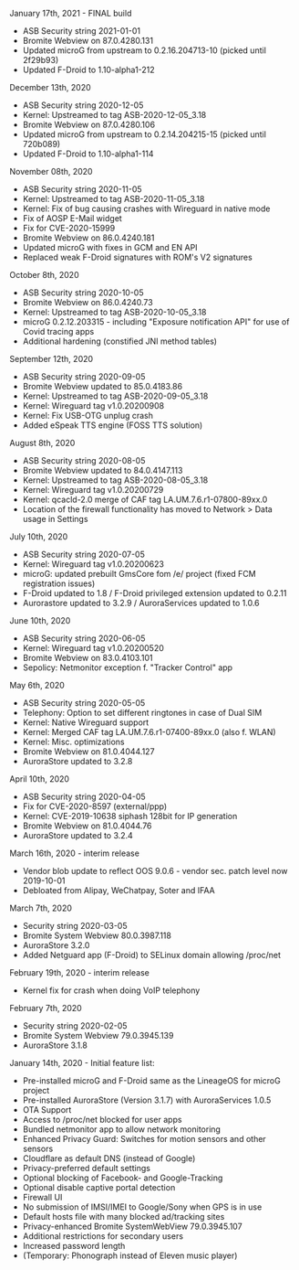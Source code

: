 January 17th, 2021 - FINAL build

- ASB Security string 2021-01-01
- Bromite Webview on 87.0.4280.131
- Updated microG from upstream to 0.2.16.204713-10 (picked until 2f29b93)
- Updated F-Droid to 1.10-alpha1-212


December 13th, 2020

- ASB Security string 2020-12-05
- Kernel: Upstreamed to tag ASB-2020-12-05_3.18
- Bromite Webview on 87.0.4280.106
- Updated microG from upstream to 0.2.14.204215-15 (picked until 720b089)
- Updated F-Droid to 1.10-alpha1-114


November 08th, 2020

- ASB Security string 2020-11-05
- Kernel: Upstreamed to tag ASB-2020-11-05_3.18
- Kernel: Fix of bug causing crashes with Wireguard in native mode
- Fix of AOSP E-Mail widget
- Fix for CVE-2020-15999
- Bromite Webview on 86.0.4240.181
- Updated microG with fixes in GCM and EN API
- Replaced weak F-Droid signatures with ROM's V2 signatures


October 8th, 2020

- ASB Security string 2020-10-05
- Bromite Webview on 86.0.4240.73
- Kernel: Upstreamed to tag ASB-2020-10-05_3.18
- microG 0.2.12.203315 - including "Exposure notification API" for use of Covid tracing apps
- Additional hardening (constified JNI method tables)


September 12th, 2020

- ASB Security string 2020-09-05
- Bromite Webview updated to 85.0.4183.86
- Kernel: Upstreamed to tag ASB-2020-09-05_3.18
- Kernel: Wireguard tag v1.0.20200908
- Kernel: Fix USB-OTG unplug crash
- Added eSpeak TTS engine (FOSS TTS solution)


August 8th, 2020

- ASB Security string 2020-08-05
- Bromite Webview updated to 84.0.4147.113
- Kernel: Upstreamed to tag ASB-2020-08-05_3.18
- Kernel: Wireguard tag v1.0.20200729
- Kernel: qcacld-2.0 merge of CAF tag LA.UM.7.6.r1-07800-89xx.0
- Location of the firewall functionality has moved to Network > Data usage in Settings


July 10th, 2020

- ASB Security string 2020-07-05
- Kernel: Wireguard tag v1.0.20200623
- microG: updated prebuilt GmsCore fom /e/ project (fixed FCM registration issues)
- F-Droid updated to 1.8 / F-Droid privileged extension updated to 0.2.11
- Aurorastore updated to 3.2.9 / AuroraServices updated to 1.0.6


June 10th, 2020

- ASB Security string 2020-06-05
- Kernel: Wireguard tag v1.0.20200520
- Bromite Webview on 83.0.4103.101
- Sepolicy: Netmonitor exception f. "Tracker Control" app


May 6th, 2020

- ASB Security string 2020-05-05
- Telephony: Option to set different ringtones in case of Dual SIM
- Kernel: Native Wireguard support
- Kernel: Merged CAF tag LA.UM.7.6.r1-07400-89xx.0 (also f. WLAN)
- Kernel: Misc. optimizations
- Bromite Webview on 81.0.4044.127
- AuroraStore updated to 3.2.8


April 10th, 2020

- ASB Security string 2020-04-05
- Fix for CVE-2020-8597 (external/ppp)
- Kernel: CVE-2019-10638 siphash 128bit for IP generation
- Bromite Webview on 81.0.4044.76
- AuroraStore updated to 3.2.4


March 16th, 2020 - interim release

- Vendor blob update to reflect OOS 9.0.6 - vendor sec. patch level now 2019-10-01
- Debloated from Alipay, WeChatpay, Soter and IFAA


March 7th, 2020

- Security string 2020-03-05
- Bromite System Webview 80.0.3987.118
- AuroraStore 3.2.0
- Added Netguard app (F-Droid) to SELinux domain allowing /proc/net


February 19th, 2020 - interim release

- Kernel fix for crash when doing VoIP telephony


February 7th, 2020

- Security string 2020-02-05
- Bromite System Webview 79.0.3945.139
- AuroraStore 3.1.8


January 14th, 2020 - Initial feature list:

- Pre-installed microG and F-Droid same as the LineageOS for microG project
- Pre-installed AuroraStore (Version 3.1.7) with AuroraServices 1.0.5
- OTA Support
- Access to /proc/net blocked for user apps
- Bundled netmonitor app to allow network monitoring
- Enhanced Privacy Guard: Switches for motion sensors and other sensors
- Cloudflare as default DNS (instead of Google)
- Privacy-preferred default settings
- Optional blocking of Facebook- and Google-Tracking
- Optional disable captive portal detection
- Firewall UI
- No submission of IMSI/IMEI to Google/Sony when GPS is in use
- Default hosts file with many blocked ad/tracking sites
- Privacy-enhanced Bromite SystemWebView 79.0.3945.107
- Additional restrictions for secondary users
- Increased password length
- (Temporary: Phonograph instead of Eleven music player)

